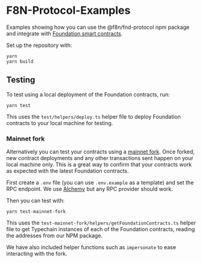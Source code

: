 # F8N-Protocol-Examples

Examples showing how you can use the @f8n/fnd-protocol npm package and integrate with [Foundation smart contracts](https://github.com/f8n/fnd-protocol).

Set up the repository with:

```
yarn
yarn build
```

## Testing

To test using a local deployment of the Foundation contracts, run:

```
yarn test
```

This uses the `test/helpers/deploy.ts` helper file to deploy Foundation contracts to your local machine for testing.

### Mainnet fork

Alternatively you can test your contracts using a [mainnet fork](https://hardhat.org/hardhat-network/guides/mainnet-forking.html#mainnet-forking). Once forked, new contract deployments and any other transactions sent happen on your local machine only. This is a great way to confirm that your contracts work as expected with the latest Foundation contracts.

First create a `.env` file (you can use `.env.example` as a template) and set the RPC endpoint. We use [Alchemy](https://www.alchemyapi.io/) but any RPC provider should work.

Then you can test with:

```
yarn test-mainnet-fork
```

This uses the `test-mainnet-fork/helpers/getFoundationContracts.ts` helper file to get Typechain instances of each of the Foundation contracts, reading the addresses from our NPM package.

We have also included helper functions such as `impersonate` to ease interacting with the fork.

